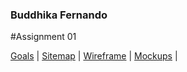 ### Buddhika Fernando

#Assignment 01

[Goals](https://docs.google.com/document/d/1JJCo69sgAONYbrfK-SQw1h1-zvGEKKLhOzGsHH9yVlE/edit?usp=sharing)  |
[Sitemap](https://www.gloomaps.com/ZwvK4z4wQT)  |
[Wireframe](https://drive.google.com/file/d/1kCe1raA0NnWPxaboeVfaDwhtAvtbAOvq/view?usp=sharing)  |
[Mockups](https://www.figma.com/design/K8vkKuwx2lmNnz7AfQ4Htu/Mockup-Creation?node-id=0-1&t=RaOROewKGdEhe5U8-1)  | 
